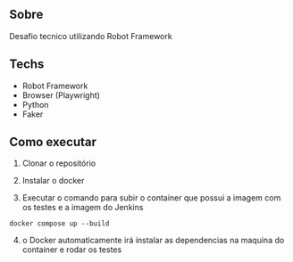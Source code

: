## Sobre

Desafio tecnico utilizando Robot Framework

## Techs
- Robot Framework
- Browser (Playwright)
- Python
- Faker

## Como executar

1. Clonar o repositório

2. Instalar o docker

3. Executar o comando para subir o container que possui a imagem com os testes e a imagem do Jenkins
```
docker compose up --build
```

4. o Docker automaticamente irá instalar as dependencias na maquina do container e rodar os testes
